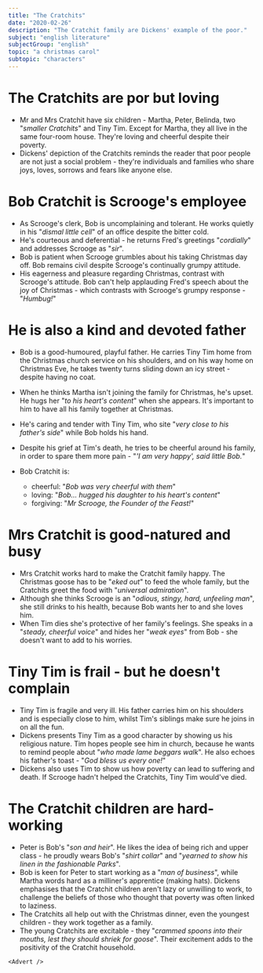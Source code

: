 ```yaml
---
title: "The Cratchits"
date: "2020-02-26"
description: "The Cratchit family are Dickens' example of the poor."
subject: "english literature"
subjectGroup: "english"
topic: "a christmas carol"
subtopic: "characters"
---
```


# The Cratchits are por but loving

- Mr and Mrs Cratchit have six children - Martha, Peter, Belinda, two "_smaller Cratchits_" and Tiny Tim. Except for Martha, they all live in the same four-room house. They're loving and cheerful despite their poverty.
- Dickens' depiction of the Cratchits reminds the reader that poor people are not just a social problem - they're individuals and families who share joys, loves, sorrows and fears like anyone else.

# Bob Cratchit is Scrooge's employee

- As Scrooge's clerk, Bob is uncomplaining and tolerant. He works quietly in his "_dismal little cell_" of an office despite the bitter cold.
- He's courteous and deferential - he returns Fred's greetings "_cordially_" and addresses Scrooge as "_sir_".
- Bob is patient when Scrooge grumbles about his taking Christmas day off. Bob remains civil despite Scrooge's continually grumpy attitude.
- His eagerness and pleasure regarding Christmas, contrast with Scrooge's attitude. Bob can't help applauding Fred's speech about the joy of Christmas - which contrasts with Scrooge's grumpy response - "_Humbug!_"

# He is also a kind and devoted father

- Bob is a good-humoured, playful father. He carries Tiny Tim home from the Christmas church service on his shoulders, and on his way home on Christmas Eve, he takes twenty turns sliding down an icy street - despite having no coat.
- When he thinks Martha isn't joining the family for Christmas, he's upset. He hugs her "_to his heart's content_" when she appears. It's important to him to have all his family together at Christmas.
- He's caring and tender with Tiny Tim, who site "_very close to his father's side_" while Bob holds his hand.
- Despite his grief at Tim's death, he tries to be cheerful around his family, in order to spare them more pain - "_'I am very happy', said little Bob._"
- Bob Cratchit is:

  - cheerful: "_Bob was very cheerful with them_"
  - loving: "_Bob... hugged his daughter to his heart's content_"
  - forgiving: "_Mr Scrooge, the Founder of the Feast!_"

# Mrs Cratchit is good-natured and busy

- Mrs Cratchit works hard to make the Cratchit family happy. The Christmas goose has to be "_eked out_" to feed the whole family, but the Cratchits greet the food with "_universal admiration_".
- Although she thinks Scrooge is an "_odious, stingy, hard, unfeeling man_", she still drinks to his health, because Bob wants her to and she loves him.
- When Tim dies she's protective of her family's feelings. She speaks in a "_steady, cheerful voice_" and hides her "_weak eyes_" from Bob - she doesn't want to add to his worries.

# Tiny Tim is frail - but he doesn't complain

- Tiny Tim is fragile and very ill. His father carries him on his shoulders and is especially close to him, whilst Tim's siblings make sure he joins in on all the fun.
- Dickens presents Tiny Tim as a good character by showing us his religious nature. Tim hopes people see him in church, because he wants to remind people about "_who made lame beggars walk_". He also echoes his father's toast - "_God bless us every one!_"
- Dickens also uses Tim to show us how poverty can lead to suffering and death. If Scrooge hadn't helped the Cratchits, Tiny Tim would've died.

# The Cratchit children are hard-working

- Peter is Bob's "_son and heir_". He likes the idea of being rich and upper class - he proudly wears Bob's "_shirt collar_" and "_yearned to show his linen in the fashionable Parks_".
- Bob is keen for Peter to start working as a "_man of business_", while Martha words hard as a milliner's apprentice (making hats). Dickens emphasises that the Cratchit children aren't lazy or unwilling to work, to challenge the beliefs of those who thought that poverty was often linked to laziness.
- The Cratchits all help out with the Christmas dinner, even the youngest children - they work together as a family.
- The young Cratchits are excitable - they "_crammed spoons into their mouths, lest they should shriek for goose_". Their excitement adds to the positivity of the Cratchit household.

```react
<Advert />
```
